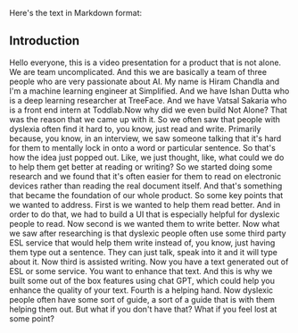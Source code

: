 Here's the text in Markdown format:

## Introduction
Hello everyone, this is a video presentation for a product that is not alone. We are team uncomplicated. And this we are basically a team of three people who are very passionate about AI. My name is Hiram Chandla and I'm a machine learning engineer at Simplified. And we have Ishan Dutta who is a deep learning researcher at TreeFace. And we have Vatsal Sakaria who is a front end intern at Toddlab.Now why did we even build Not Alone? That was the reason that we came up with it. So we often saw that people with dyslexia often find it hard to, you know, just read and write. Primarily because, you know, in an interview, we saw someone talking that it's hard for them to mentally lock in onto a word or particular sentence. So that's how the idea just popped out. Like, we just thought, like, what could we do to help them get better at reading or writing? So we started doing some research and we found that it's often easier for them to read on electronic devices rather than reading the real document itself. And that's something that became the foundation of our whole product. So some key points that we wanted to address. First is we wanted to help them read better. And in order to do that, we had to build a UI that is especially helpful for dyslexic people to read. Now second is we wanted them to write better. Now what we saw after researching is that dyslexic people often use some third party ESL service that would help them write instead of, you know, just having them type out a sentence. They can just talk, speak into it and it will type about it. Now third is assisted writing. Now you have a text generated out of ESL or some service. You want to enhance that text. And this is why we built some out of the box features using chat GPT, which could help you enhance the quality of your text. Fourth is a helping hand. Now dyslexic people often have some sort of guide, a sort of a guide that is with them helping them out. But what if you don't have that? What if you feel lost at some point?